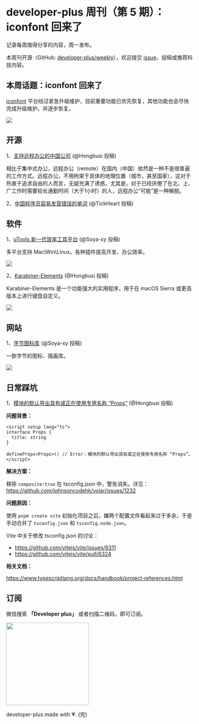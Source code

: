 # developer-plus 周刊（第 5 期）：iconfont 回来了

记录每周值得分享的内容，周一发布。

本周刊开源（GitHub: [developer-plus/weekly](https://github.com/developer-plus/weekly)），欢迎提交 [issue](https://github.com/developer-plus/weekly/issues/new/choose)，投稿或推荐科技内容。

## 本周话题：iconfont 回来了

[iconfont](https://www.iconfont.cn) 平台经过紧急升级维护，目前重要功能已优先恢复，其他功能也会尽快完成升级维护，并逐步恢复。

<img src="https://hongbusi.oss-cn-hangzhou.aliyuncs.com/weekly/5-0.png">

## 开源

1、[支持远程办公的中国公司](https://github.com/LinuxSuRen/remote-jobs-in-china) (@Hongbusi 投稿)

相比于集中式办公，远程办公（remote）在国内（中国）依然是一种不是很普遍的工作方式。远程办公，不用拘束于具体的地理位置（城市，甚至国家），这对于热衷于追求自由的人而言，无疑充满了诱惑。尤其是，对于已经厌倦了在北、上、广工作时需要较长通勤时间（大于1小时）的人，远程办公“可能”是一种解脱。

2、[中国程序员容易发音错误的单词](https://github.com/shimohq/chinese-programmer-wrong-pronunciation) (@TickHeart 投稿)

## 软件

1、[uTools 新一代效率工具平台](https://www.u.tools) (@Soya-xy 投稿)

多平台支持 Mac\Win\Linux。各种插件提高开发、办公效率。

<img src="https://hongbusi.oss-cn-hangzhou.aliyuncs.com/weekly/5-1.png">

2、[Karabiner-Elements](https://karabiner-elements.pqrs.org) (@Hongbusi 投稿)

Karabiner-Elements 是一个功能强大的实用程序，用于在 macOS Sierra 或更高版本上进行键盘自定义。

<img src="https://hongbusi.oss-cn-hangzhou.aliyuncs.com/weekly/5-2.png">

## 网站

1、[字节图标库](https://iconpark.oceanengine.com) (@Soya-xy 投稿)

一款字节的图标、插画库。

<img src="https://hongbusi.oss-cn-hangzhou.aliyuncs.com/weekly/5-3.png">

## 日常踩坑

1、[模块的默认导出具有或正在使用专用名称 “Props”](https://github.com/developer-plus/weekly/issues/31) (@Hongbusi 投稿)

**问题背景：**

``` vue
<script setup lang="ts">
interface Props {
  title: string
}

defineProps<Props>() // Error：模块的默认导出具有或正在使用专用名称 “Props”。
</script>
```

**解决方案：**

移除 `composite:true` 在 tsconfig.json 中，警告消失。详见：https://github.com/johnsoncodehk/volar/issues/1232

**问题原因：**

使用 `pnpm create vite` 初始化项目之后，嫌两个配置文件看起来过于多余，于是手动合并了 `tsconfig.json` 和 `tsconfig.node.json`。

Vite 中关于修改 tsconfig.json 的讨论： 

- https://github.com/vitejs/vite/issues/6311
- https://github.com/vitejs/vite/pull/6324

**相关文档：**

https://www.typescriptlang.org/docs/handbook/project-references.html

## 订阅

微信搜索 **「Developer plus」** 或者扫描二维码，即可订阅。

<img src='https://hongbusi.oss-cn-hangzhou.aliyuncs.com/qrcode.jpg' width='222' />

developer-plus made with 💗. (完)
